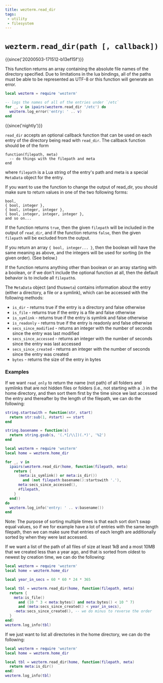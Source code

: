 ```yaml
---
title: wezterm.read_dir
tags:
 - utility
 - filesystem
---
```

# `wezterm.read_dir(path [, callback])`

{{since('20200503-171512-b13ef15f')}}

This function returns an array containing the absolute file names of the
directory specified.  Due to limitations in the lua bindings, all of the paths
must be able to be represented as UTF-8 or this function will generate an
error.

```lua
local wezterm = require 'wezterm'

-- logs the names of all of the entries under `/etc`
for _, v in ipairs(wezterm.read_dir '/etc') do
  wezterm.log_error('entry: ' .. v)
end
```

{{since('nightly')}}

`read_dir` accepts an optional callback function that can be used on each entry
of the directory being read with `read_dir`. The callback function should be of the form
```
function(filepath, meta)
  -- do things with the filepath and meta
end
```
where `filepath` is a Lua string of the entry's path and meta is a special `MetaData`
object for the entry.

If you want to use the function to change the output of read_dir, you should make sure
to return values in one of the two following forms:
```
bool,
{ bool, integer },
{ bool, integer, integer },
{ bool, integer, integer, integer },
and so on...
```

If the function returns `true`, then the given `filepath` will be included in the output
of `read_dir`, and if the function returns `false`, then the given `filepath` will be
excluded from the output.

If you return an array `{ bool, integer... }`, then the boolean will have the same meaning
as above, and the integers will be used for sorting (in the given order). (See below.)

If the function returns anything other than boolean or an array starting with a boolean,
or if we don't include the optional function at all, then the default behavior is to include
all `filepath`s.

The `MetaData` object (and thus`meta`) contains information about the entry (either
a directory, a file or a symlink), which can be accessed with the following methods:

* `is_dir` - returns true if the entry is a directory and false otherwise
* `is_file` - returns true if the entry is a file and false otherwise
* `is_symlink` - returns true if the entry is symlink and false otherwise
* `is_readonly` - returns true if the entry is readonly and false otherwise
* `secs_since_modified` - returns an integer with the number of seconds since
  the entry was last modified
* `secs_since_accessed` - returns an integer with the number of seconds since
  the entry was last accessed
* `secs_since_created` - returns an integer with the number of seconds since
  the entry was created
* `bytes` - returns the size of the entry in bytes

### Examples

If we want `read_only` to return the name (not path) of all folders and symlinks that
are not hidden files or folders (i.e., not starting with a `.`) in the home directory,
and then sort them first by the time since we last accessed the entry and thereafter
by the length of the filepath, we can do the following:

```lua
string.startswith = function(str, start)
  return str:sub(1, #start) == start
end

string.basename = function(s)
  return string.gsub(s, '(.*[/\\])(.*)', '%2')
end

local wezterm = require 'wezterm'
local home = wezterm.home_dir

for _, v in
  ipairs(wezterm.read_dir(home, function(filepath, meta)
    return {
      (meta:is_symlink() or meta:is_dir())
        and (not filepath:basename():startswith '.'),
      meta:secs_since_accessed(),
      #filepath,
    }
  end))
do
  wezterm.log_info('entry: ' .. v:basename())
end
```

Note: The purpose of sorting multiple times is that each sort don't swap equal values,
so if we for example have a lot of entries with the same length filepath, then we can
make sure that entries of each length are additionally sorted by when they were last
accessed.

If we want a list of the path of all files of size at least 1kB and a most 10MB
that we created less than a year ago, and that is sorted from oldest to newest by creation
time, we can do the following:

```lua
local wezterm = require 'wezterm'
local home = wezterm.home_dir

local year_in_secs = 60 * 60 * 24 * 365

local tbl = wezterm.read_dir(home, function(filepath, meta)
  return {
    meta:is_file()
      and (10 ^ 3 < meta:bytes() and meta:bytes() < 10 ^ 7)
      and (meta:secs_since_created() < year_in_secs),
    -meta:secs_since_created(), -- we do minus to reverse the order
  }
end)
wezterm.log_info(tbl)
```

If we just want to list all directories in the home directory, we can do the following:
```lua
local wezterm = require 'wezterm'
local home = wezterm.home_dir

local tbl = wezterm.read_dir(home, function(filepath, meta)
  return meta:is_dir()
end)
wezterm.log_info(tbl)
```

